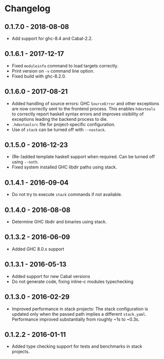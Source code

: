 # Changelog

## 0.1.7.0 - 2018-08-08

 * Add support for ghc-8.4 and Cabal-2.2.

## 0.1.6.1 - 2017-12-17

 * Fixed `moduleinfo` command to load targets correctly.
 * Print version on `-v` command line option.
 * Fixed build with ghc-8.2.0.

## 0.1.6.0 - 2017-08-21

 * Added handling of source errors: GHC `SourceError` and other exceptions are
   now correctly sent to the frontend process. This enables `hdevtools` to
   correctly report haskell syntax errors and improves visibility of exceptions
   leading the backend process to die.
 * `.hdevtoolsrc` file for project-specific configuration.
 * Use of `stack` can be turned off with `--nostack`.

## 0.1.5.0 - 2016-12-23

 * (Re-)added template haskell support when required. Can be turned off using `--noth`.
 * Fixed system installed GHC libdir paths using stack.

## 0.1.4.1 - 2016-09-04

 * Do not try to execute `stack` commands if not available.

## 0.1.4.0 - 2016-08-08

 * Determine GHC libdir and binaries using stack.

## 0.1.3.2 - 2016-06-09

 * Added GHC 8.0.x support

## 0.1.3.1 - 2016-05-13

 * Added support for new Cabal versions
 * Do not generate code, fixing inline-c modules typechecking

## 0.1.3.0 - 2016-02-29

 * Improved performance in stack projects: The stack configuration is
   updated only when the passed path implies a different `stack.yaml`.
   Performance improved substantially from roughly ~1s to ~0.3s.

## 0.1.2.2 - 2016-01-11

 * Added type checking support for tests and benchmarks in stack projects.
